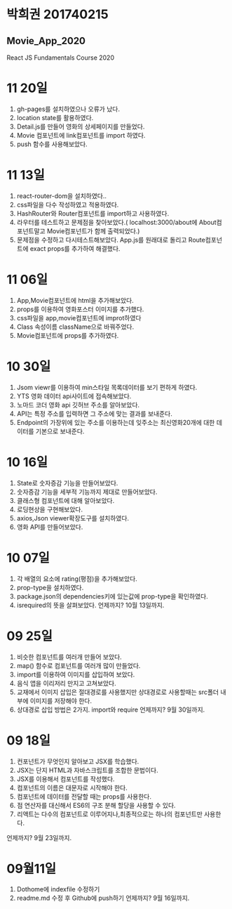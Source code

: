 # 박희권 201740215
## Movie_App_2020

React JS Fundamentals Course 2020


# 11 20일
1. gh-pages를 설치하였으나 오류가 났다.
2. location state를 활용하였다.
3. Detail.js를 만들어 영화의 상세페이지를 만들었다.
4. Movie 컴포넌트에 link컴포넌트를 import 하였다.
5. push 함수를 사용해보았다.



# 11 13일
1. react-router-dom을 설치하였다..
2. css파일을 다수 작성하였고 적용하였다.
3. HashRouter와 Router컴포넌트를 import하고 사용하였다.
4. 라우터를 테스트하고 문제점을 찾아보았다.( localhost:3000/about에 About컴포넌트말고 Movie컴포넌트가 함께 출력되었다.)
5. 문제점을 수정하고 다시테스트해보았다. App.js를 원래대로 돌리고 Route컴포넌트에 exact props를 추가하여 해결했다.





# 11 06일
1. App,Movie컴포넌트에 html을 추가해보았다.
2. props를 이용하여 영화포스터 이미지를 추가했다.
3. css파일을 app,movie컴포넌트에 improt하였다
4. Class 속성이름 className으로 바꿔주었다.
5. Movie컴포넌트에 props를 추가하였다.


# 10 30일
1. Jsom viewr를 이용하여 min스타일 목록데이터를 보기 편하게 하였다.
2. YTS 영화 데이터 api사이트에 접속해보았다.
3. 노마드 코더 영화 api 깃허브 주소를 알아보았다.
4. API는 특정 주소를 입력하면 그 주소에 맞는 결과를 보내준다.
5. Endpoint의 가장위에 있는 주소를 이용하는데 잊주소는 최신영화20개에 대한 데이터를 기본으로 보내준다.


# 10 16일
1. State로 숫자증감 기능을 만들어보았다.
2. 숫자증감 기능을 세부적 기능까지 제대로 만들어보았다.
3. 클래스형 컴포넌트에 대해 알아보았다.
4. 로딩현상을 구현해보았다.
5. axios,Json viewer확장도구를 설치하였다.
6. 영화 API를 만들어보았다.

# 10 07일
1. 각 배열의 요소에 rating(평점)을 추가해보았다.
2. prop-type을 설치하였다.
3. package.json의 dependencies키에 있는값에 prop-type을 확인하였다.
4. isrequired의 뜻을 살펴보았다.
 언제까지? 10월 13일까지.

# 09 25일
1. 비슷한 컴포넌트를 여러개 만들어 보았다.
2. map() 함수로 컴포넌트를 여러개 많이 만들었다.
3. import를 이용하여 이미지를 삽입하여 보았다.
4. 음식 앱을 이리저리 만지고 고쳐보았다.
5. 교재에서 이미지 삽입은 절대경로를 사용했지만 상대경로로 사용할때는 src폴더 내부에 이미지를 저장해야 한다.
6. 상대경로 삽입 방법은 2가지. import와 require
 언제까지? 9월 30일까지.

# 09 18일
1. 컨포넌트가 무엇인지 알아보고 JSX를 학습했다.
2. JSX는 단지 HTML과 자바스크립트를 조합한 문법이다.
3. JSX를 이용해서 컴포넌트를 작성했다.
4. 컴포넌트의 이름은 대문자로 시작해야 한다.
5. 컴포넌트에 데이터를 전달할 때는 props를 사용한다.
6. 점 연산자를 대신해서 ES6의 구조 분해 할당을 사용할 수 있다.
7. 리액트는 다수의 컴포넌트로 이루어지나,최종적으로는 하나의 컴포넌트만 사용한다.

언제까지? 9월 23일까지.
# 09월11일
1. Dothome에 indexfile 수정하기
2. readme.md 수정 후 Github에 push하기
언제까지? 9월 16일까지.